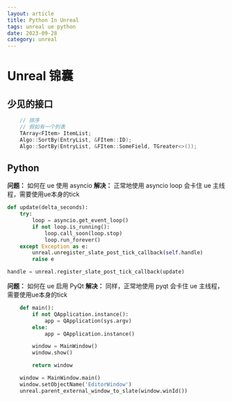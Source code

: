 ```yaml
---
layout: article
title: Python In Unreal
tags: unreal ue python
date: 2023-09-28
category: unreal
---
```

# Unreal 锦囊

## 少见的接口

```C++
    // 排序
    // 假如有一个列表
    TArray<FItem> ItemList;
    Algo::SortBy(EntryList, &FItem::ID);
    Algo::SortBy(EntryList, &FItem::SomeField, TGreater<>());
```

## Python

**问题：** 如何在 ue 使用 asyncio
**解决：** 正常地使用 asyncio loop 会卡住 ue 主线程，需要使用ue本身的tick

```python
def update(delta_seconds):
    try:
        loop = asyncio.get_event_loop()
        if not loop.is_running():
            loop.call_soon(loop.stop)
            loop.run_forever()
    except Exception as e:
        unreal.unregister_slate_post_tick_callback(self.handle)
        raise e

handle = unreal.register_slate_post_tick_callback(update)
```


**问题：** 如何在 ue 启用 PyQt
**解决：** 同样，正常地使用 pyqt 会卡住 ue 主线程，需要使用ue本身的tick

```python
    def main():
        if not QApplication.instance():
            app = QApplication(sys.argv)
        else:
            app = QApplication.instance()

        window = MainWindow()
        window.show()

        return window

    window = MainWindow.main()
    window.setObjectName('EditorWindow')
    unreal.parent_external_window_to_slate(window.winId())
```

